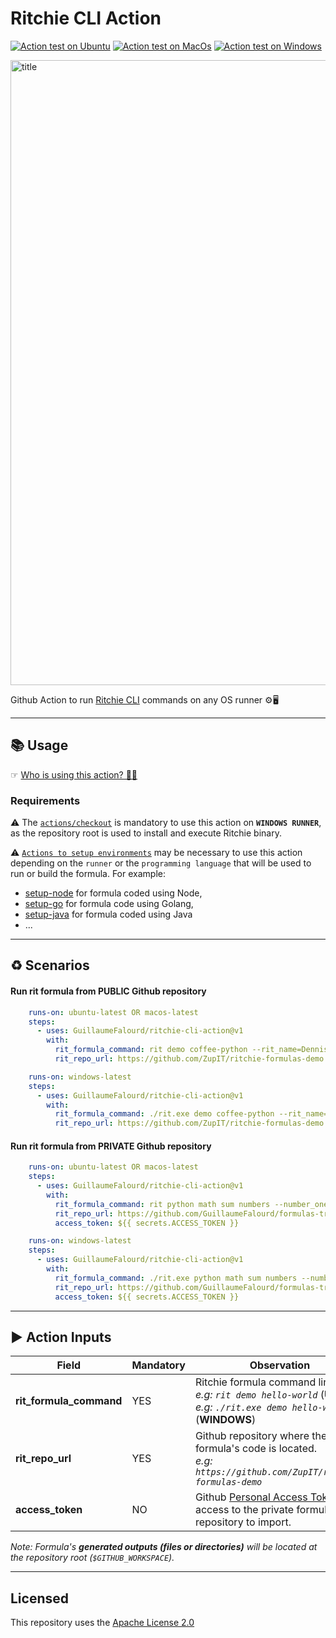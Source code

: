 # Ritchie CLI Action

[![Action test on Ubuntu](https://github.com/GuillaumeFalourd/ritchie-cli-action/actions/workflows/ubuntu.yml/badge.svg)](https://github.com/GuillaumeFalourd/ritchie-cli-action/actions/workflows/ubuntu.yml) [![Action test on MacOs](https://github.com/GuillaumeFalourd/ritchie-cli-action/actions/workflows/macos.yml/badge.svg)](https://github.com/GuillaumeFalourd/ritchie-cli-action/actions/workflows/macos.yml) [![Action test on Windows](https://github.com/GuillaumeFalourd/ritchie-cli-action/actions/workflows/windows.yml/badge.svg)](https://github.com/GuillaumeFalourd/ritchie-cli-action/actions/workflows/windows.yml)

<img width="1000" alt="title" src="https://user-images.githubusercontent.com/22433243/123156441-aa4af780-d43f-11eb-8f1c-b7a8d4d536be.png">

Github Action to run [Ritchie CLI](https://ritchiecli.io) commands on any OS runner ⚙️🖥

* * *

## 📚 Usage

☞ [Who is using this action? 🧑‍💻](https://github.com/search?q=GuillaumeFalourd+ritchie-cli-action+path%3A.github%2Fworkflows+language%3AYAML&type=code)

### Requirements

⚠️  The [`actions/checkout`](https://github.com/actions/checkout) is mandatory to use this action on **`WINDOWS RUNNER`**, as the repository root is used to install and execute Ritchie binary.

⚠️ [`Actions to setup environments`](https://github.com/marketplace?type=actions&query=setup+env+) may be necessary to use this action depending on the `runner` or the `programming language` that will be used to run or build the formula. For example:

- [setup-node](https://github.com/marketplace/actions/setup-node-js-environment) for formula coded using Node, 
- [setup-go](https://github.com/marketplace/actions/setup-go-environment) for formula code using Golang, 
- [setup-java](https://github.com/marketplace/actions/setup-java-jdk) for formula coded using Java
- ...

 * * *

## ♻️ Scenarios

#### Run rit formula from PUBLIC Github repository

```yaml
    runs-on: ubuntu-latest OR macos-latest
    steps:
      - uses: GuillaumeFalourd/ritchie-cli-action@v1
        with:
          rit_formula_command: rit demo coffee-python --rit_name=Dennis --rit_coffee_type=espresso --rit_delivery=false
          rit_repo_url: https://github.com/ZupIT/ritchie-formulas-demo

    runs-on: windows-latest
    steps:
      - uses: GuillaumeFalourd/ritchie-cli-action@v1
        with:
          rit_formula_command: ./rit.exe demo coffee-python --rit_name=Dennis --rit_coffee_type=espresso --rit_delivery=false
          rit_repo_url: https://github.com/ZupIT/ritchie-formulas-demo
```

#### Run rit formula from PRIVATE Github repository

```yaml
    runs-on: ubuntu-latest OR macos-latest
    steps:
      - uses: GuillaumeFalourd/ritchie-cli-action@v1
        with:
          rit_formula_command: rit python math sum numbers --number_one=1 --number_two=2
          rit_repo_url: https://github.com/GuillaumeFalourd/formulas-training
          access_token: ${{ secrets.ACCESS_TOKEN }}

    runs-on: windows-latest
    steps:
      - uses: GuillaumeFalourd/ritchie-cli-action@v1
        with:
          rit_formula_command: ./rit.exe python math sum numbers --number_one=1 --number_two=2
          rit_repo_url: https://github.com/GuillaumeFalourd/formulas-training
          access_token: ${{ secrets.ACCESS_TOKEN }}
```

* * *

## ▶️ Action Inputs

Field | Mandatory | Observation
------------ | ------------  | -------------
**rit_formula_command** | YES | Ritchie formula command line. <br/> _e.g: `rit demo hello-world`_ (**UNIX**) <br/> _e.g: `./rit.exe demo hello-world`_ (**WINDOWS**)
**rit_repo_url** | YES | Github repository where the formula's code is located. <br/> _e.g: `https://github.com/ZupIT/ritchie-formulas-demo`_
**access_token** | NO | Github [Personal Access Token](https://docs.github.com/en/github/authenticating-to-github/keeping-your-account-and-data-secure/creating-a-personal-access-token) with access to the private formulas repository to import.

_Note: Formula's **generated outputs (files or directories)** will be located at the repository root (`$GITHUB_WORKSPACE`)._

* * *

## Licensed

This repository uses the [Apache License 2.0](https://github.com/GuillaumeFalourd/aws-cliaction/blob/main/LICENSE)
